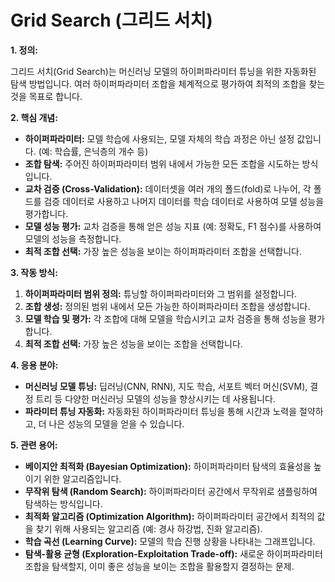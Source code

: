 # Grid Search (그리드 서치)

**1. 정의:**

그리드 서치(Grid Search)는 머신러닝 모델의 하이퍼파라미터 튜닝을 위한 자동화된 탐색 방법입니다. 여러 하이퍼파라미터 조합을 체계적으로 평가하여 최적의 조합을 찾는 것을 목표로 합니다.

**2. 핵심 개념:**

*   **하이퍼파라미터:** 모델 학습에 사용되는, 모델 자체의 학습 과정은 아닌 설정 값입니다. (예: 학습률, 은닉층의 개수 등)
*   **조합 탐색:** 주어진 하이퍼파라미터 범위 내에서 가능한 모든 조합을 시도하는 방식입니다.
*   **교차 검증 (Cross-Validation):** 데이터셋을 여러 개의 폴드(fold)로 나누어, 각 폴드를 검증 데이터로 사용하고 나머지 데이터를 학습 데이터로 사용하여 모델 성능을 평가합니다.
*   **모델 성능 평가:** 교차 검증을 통해 얻은 성능 지표 (예: 정확도, F1 점수)를 사용하여 모델의 성능을 측정합니다.
*   **최적 조합 선택:** 가장 높은 성능을 보이는 하이퍼파라미터 조합을 선택합니다.

**3. 작동 방식:**

1.  **하이퍼파라미터 범위 정의:** 튜닝할 하이퍼파라미터와 그 범위를 설정합니다.
2.  **조합 생성:** 정의된 범위 내에서 모든 가능한 하이퍼파라미터 조합을 생성합니다.
3.  **모델 학습 및 평가:** 각 조합에 대해 모델을 학습시키고 교차 검증을 통해 성능을 평가합니다.
4.  **최적 조합 선택:** 가장 높은 성능을 보이는 조합을 선택합니다.

**4. 응용 분야:**

*   **머신러닝 모델 튜닝:** 딥러닝(CNN, RNN), 지도 학습, 서포트 벡터 머신(SVM), 결정 트리 등 다양한 머신러닝 모델의 성능을 향상시키는 데 사용됩니다.
*   **파라미터 튜닝 자동화:**  자동화된 하이퍼파라미터 튜닝을 통해 시간과 노력을 절약하고, 더 나은 성능의 모델을 얻을 수 있습니다.

**5. 관련 용어:**

*   **베이지안 최적화 (Bayesian Optimization):** 하이퍼파라미터 탐색의 효율성을 높이기 위한 알고리즘입니다.
*   **무작위 탐색 (Random Search):** 하이퍼파라미터 공간에서 무작위로 샘플링하여 탐색하는 방식입니다.
*   **최적화 알고리즘 (Optimization Algorithm):** 하이퍼파라미터 공간에서 최적의 값을 찾기 위해 사용되는 알고리즘 (예: 경사 하강법, 진화 알고리즘).
*   **학습 곡선 (Learning Curve):** 모델의 학습 진행 상황을 나타내는 그래프입니다.
*   **탐색-활용 균형 (Exploration-Exploitation Trade-off):** 새로운 하이퍼파라미터 조합을 탐색할지, 이미 좋은 성능을 보이는 조합을 활용할지 결정하는 문제.